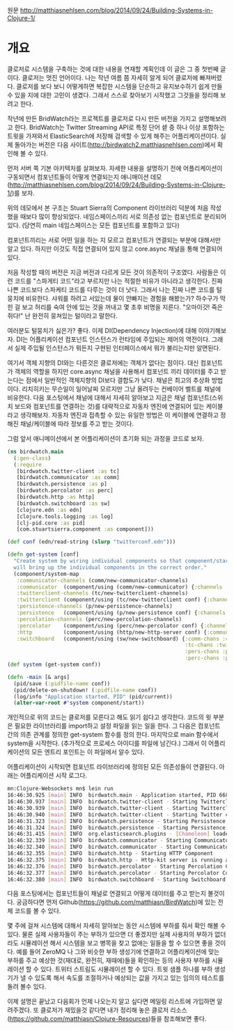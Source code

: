 원문  http://matthiasnehlsen.com/blog/2014/09/24/Building-Systems-in-Clojure-1/

# 개요

클로저로 시스템을 구축하는 것에 대한 내용을 연재할 계획인데 이 글은 그 중 첫번째 글이다.
클로저는 멋진 언어이다. 나는 작년 여름 쯤 자세히 알게 되어 클로저에 빠져버렸다.
클로저를 보다 보니 어떻게하면 복잡한 시스템을 단순하고 유지보수하기 쉽게 만들 수 있을 지에 대한 고민이 생겼다.
그래서 스스로 찾아보기 시작했고 그것들을 정리해 보려고 한다.

작년에 만든 BridWatch라는 프로젝트를 클로저로 다시 만든 버전을 가지고 설명해보려고 한다.
BridWatch는 Twitter Streaming API로 특정 단어 셑 중 하나 이상 포함하는 트윗을 가져와서 ElasticSearch에 저장해 검색할 수 있게 해주는 어플리케이션이다.
실제 돌아가는 버전은 다음 사이트(http://birdwatch2.matthiasnehlsen.com)에서 확인해 볼 수 있다.

먼저 서버 쪽 기본 아키텍처를 살펴보자.
자세한 내용을 설명하기 전에 어플리케이션이 구동되면서 컴포넌트들이 어떻게 연결되는지 애니매이션 데모(http://matthiasnehlsen.com/blog/2014/09/24/Building-Systems-in-Clojure-1/)를 보자.

위의 데모에서 본 구조는 Stuart Sierra의 Component 라이브러리 덕분에 처음 작성했을 때보다 많이 향상되었다.
네임스페이스끼리 서로 의존성 없는 컴포넌트로 분리되어 있다. (당연히 main 네임스페이스는 모든 컴포넌트를 포함하고 있다)

컴포넌트끼리는 서로 어떤 일을 하는 지 모르고 컴포넌트가 연결되는 부분에 대해서만 알고 있다.
하지만 이것도 직접 연결되어 있지 않고 core.async 채널을 통해 연결되어 있다.

처음 작성할 때의 버전은 지금 버전과 다르게 모든 것이 의존적이 구조였다.
사람들은 이런 코드를 "스파게티 코드"라고 부르지만 나는 적절한 비유가 아니라고 생각한다.
진짜 나쁜 코드보다 스파케티 코드를 다루는 것이 더 낫다. 그래서 나는 진짜 나쁜 코드를 털 뭉치에 비유한다.
샤워를 하려고 서있는데 물이 안빠지는 경험을 해봤는가? 하수구가 막힌 걸 보고 허리를 숙여 안에 있는 것을 꺼내고 몇 초후 비명을 지른다. "오마이갓! 죽은 쥐다!"
난 완전히 뭉쳐있는 털이라고 말한다.

여러분도 털뭉치가 싫은가? 좋다. 이제 DI(Dependency Injection)에 대해 이야기해보자.
DI는 어플리케이션 컴포넌트 인스턴스가 런타임에 주입되는 제어의 역전이다.
그래서 실제 주입될 인스턴스가 뭐든지 구현된 인터페이스에서 뭐가 불리는지만 알면된다.

여기서 객체 지향의 DI와는 다른것은 클로저에는 객체가 없다는 점이다.
대신 컴포넌트가 객체의 역할을 하지만 core.async 채널을 사용해서 컴포넌트 끼리 데이터를 주고 받는다는 점에서 일반적인 객체지향의 DI보다 결합도가 낮다.
채널은 최고의 추상화 방법이다. 리치히키는 무슨일이 일어날찌 모르지만 그냥 올려두는 컨베이어 벨트를 채널에 비유한다.
다음 포스팅에서 채널에 대해서 자세히 알아보고 지금은 채널 컴포넌트(스위치 보드와 컴포넌트를 연결하는 것)를 대략적으로 자동차 엔진에 연결되어 있는 케이블라고 생각해보자.
자동차 엔진과 접촉할 수 있는 유일한 방법은 이 케이블에 연결하고 정해진 채널/케이블에 따라 정보를 주고 받는 것이다.

그럼 앞서 애니메이션에서 본 어플리케이션이 초기화 되는 과정을 코드로 보자.

```clojure
(ns birdwatch.main
  (:gen-class)
  (:require
   [birdwatch.twitter-client :as tc]
   [birdwatch.communicator :as comm]
   [birdwatch.persistence :as p]
   [birdwatch.percolator :as perc]
   [birdwatch.http :as http]
   [birdwatch.switchboard :as sw]
   [clojure.edn :as edn]
   [clojure.tools.logging :as log]
   [clj-pid.core :as pid]
   [com.stuartsierra.component :as component]))

(def conf (edn/read-string (slurp "twitterconf.edn")))

(defn get-system [conf]
  "Create system by wiring individual components so that component/start
  will bring up the individual components in the correct order."
  (component/system-map
   :communicator-channels (comm/new-communicator-channels)
   :communicator  (component/using (comm/new-communicator) {:channels :communicator-channels})
   :twitterclient-channels (tc/new-twitterclient-channels)
   :twitterclient (component/using (tc/new-twitterclient conf) {:channels :twitterclient-channels})
   :persistence-channels (p/new-persistence-channels)
   :persistence   (component/using (p/new-persistence conf) {:channels :persistence-channels})
   :percolation-channels (perc/new-percolation-channels)
   :percolator    (component/using (perc/new-percolator conf) {:channels :percolation-channels})
   :http          (component/using (http/new-http-server conf) {:communicator :communicator})
   :switchboard   (component/using (sw/new-switchboard) {:comm-chans :communicator-channels
                                                         :tc-chans :twitterclient-channels
                                                         :pers-chans :persistence-channels
                                                         :perc-chans :percolation-channels})))
(def system (get-system conf))

(defn -main [& args]
  (pid/save (:pidfile-name conf))
  (pid/delete-on-shutdown! (:pidfile-name conf))
  (log/info "Application started, PID" (pid/current))
  (alter-var-root #'system component/start))
```

개인적으로 위의 코드는 클로저를 모른다고 해도 읽기 쉽다고 생각한다.
코드의 윗 부분은 필요한 라이브러리를 import하고 설정 파일을 읽는 일을 한다.
그 다음은 컴포넌트 간의 의존 관계를 정의한 get-system 함수를 정의 한다.
마지막으로 main 함수에서 system을 시작한다. (추가적으로 프로세스 아이디를 파일에 남긴다.)
그래서 이 어플리케이션의 모든 엔트리 포인트는 이 파일에서 알수 있다.

어플리케이션이 시작되면 컴포넌트 라이브러리에 정의된 모든 의존성들이 연결된다.
아래는 어플리케이션 시작 로그다.

```bash
mn:Clojure-Websockets mn$ lein run
16:46:30.925 [main] INFO  birdwatch.main - Application started, PID 6682
16:46:30.937 [main] INFO  birdwatch.twitter-client - Starting Twitterclient Channels Component
16:46:30.939 [main] INFO  birdwatch.twitter-client - Starting Twitterclient Component
16:46:30.940 [main] INFO  birdwatch.twitter-client - Starting Twitter client.
16:46:31.323 [main] INFO  birdwatch.persistence - Starting Persistence Channels Component
16:46:31.324 [main] INFO  birdwatch.persistence - Starting Persistence Component
16:46:31.415 [main] INFO  org.elasticsearch.plugins - [Chameleon] loaded [], sites []
16:46:32.339 [main] INFO  birdwatch.communicator - Starting Communicator Channels Component
16:46:32.340 [main] INFO  birdwatch.communicator - Starting Communicator Component
16:46:32.355 [main] INFO  birdwatch.http - Starting HTTP Component
16:46:32.375 [main] INFO  birdwatch.http - Http-kit server is running at http://localhost:8888/
16:46:32.376 [main] INFO  birdwatch.percolator - Starting Percolation Channels Component
16:46:32.377 [main] INFO  birdwatch.percolator - Starting Percolator Component
16:46:32.380 [main] INFO  birdwatch.switchboard - Starting Switchboard Component
```

다음 포스팅에서는 컴포넌트들이 채널로 연결되고 어떻게 데이터를 주고 받는지 볼것이다.
궁금하다면 먼저 Github(https://github.com/matthiasn/BirdWatch)에 있는 전체 코드를 볼 수 있다.

몇 주에 걸쳐 시스템에 대해서 자세히 알아보는 동안 시스템에 부하를 줘서 확인 해볼 수 있다.
물론 실제 사용자들이 주는 부하가 있으면 더 좋겠지만 실제 사용자의 부하가 없더라도 시뮬레이션 해서 시스템을 보고 병목을 찾고 없애는 일들을 할 수 있으면 좋을 것이다.
예를 들어 ZeroMQ 나 그와 비슷한 부하 생성기에 연결하고 어플리케이션에 맞는 부하를 주고 예상한 것(재대로, 완전히, 재때에)들을 확인하는 등의 사용자 부하를 시뮬레이션 할 수 있다.
트위터 스트림도 시뮬레이션 할 수 있다. 트윗 샘플 하나를 부하 생성기가 낼 수 있도록 해서 속도를 조절하거나 예상되는 값을 가지고 있는 임의의 테스트를 돌려 볼수 있다.

이제 설명은 끝났고 다음회가 언제 나오는지 알고 싶다면 메일링 리스트에 가입하면 알려주겠다.
또 클로저가 재밌을것 같다면 내가 정리해 놓은 클로저 리소스(https://github.com/matthiasn/Clojure-Resources)들을 참조해보면 좋다.
